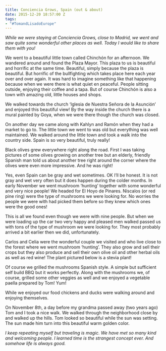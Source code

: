```yaml
---
title: Conciencia Grows, Spain (out & about)
date: 2015-12-20 18:57:00 Z
tags:
- "#TomandLisadoEurope"
---
```


*While we were staying at Conciencia Grows, close to Madrid, we went and saw quite some wonderful other places as well. Today I would like to share them with you!*
<!--more-->
We went to a beautiful little town called Chinchón for an afternoon. We wandered around and found the Plaza Mayor. This plaza to us is beautiful and horrific at the same time. Beautiful, simply because the plaza is beautiful. But horrific of the bullfighting which takes place here each year over and over again. It was hard to imagine something like that happening because when we were there is what quiet en peaceful. People sitting outside, enjoying their coffee and a tapa. But of course Chinchón is also a town with amazing old, little houses and shops.

We walked towards the church ‘Iglesia de Nuestra Señora de la Asunción’ and enjoyed this beautiful view! By the way inside the church there is a mural painted by Goya, when we were there though the church was closed.

On another day we came along with Kahlyn and Ramón when they had a market to go to. The little town we went to was old but everything was well maintained. We walked around the little town and took a walk into the country side. Spain is so very beautiful, truly really!

Black olives grew everywhere right along the road. First I was taking pictures of some olives growing on another tree but an elderly, friendly Spanish man told us about another tree right around the corner where the olives were even more impressive. And he was right!

Yes, even Spain can be gray and wet sometimes. OK I’ll be honest. It is not gray and wet very often but it does happen during the colder months. In early November we went mushroom ‘hunting’ together with some wonderful and very nice people! We headed for El Hoyo de Pinares. Níscalos (or red pine ring) were the type of mushrooms we were looking for. No worries the people we were with had picked them before so they knew which ones were the good ones!

This is all we found even though we were with nine people. But when we were loading up the car two very happy and pleased men walked passed us with tons of the type of mushroom we were looking for. They most probably arrived a bit earlier then we did, unfortunately.

Carlos and Celia were the wonderful couple we visited and who live close to the forest where we went mushroom ‘hunting’. They also grow and sell their crops but they also produce and sell their own olive oil and other herbal oils as well as red wine! The plant pictured below is a stevia plant!

Of course we grilled the mushrooms Spanish style. A simple but sufficient self build BBQ but it works perfectly. Along with the mushrooms we, of course, grilled some other veggies as well and we enjoyed a vegetable paella prepared by Tom! Yum!

While we enjoyed our food chickens and ducks were walking around and enjoying themselves.

On November 8th, a day before my grandma passed away (two years ago) Tom and I took a nice walk. We walked through the neighborhood close by and walked up the hills. Tom looked so beautiful while the sun was setting. The sun made him turn into this beautiful warm golden color.

*I keep repeating myself but traveling is magic. We have met so many kind and welcoming people. I learned time is the strangest concept ever. And somehow life is always good.*